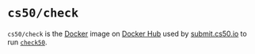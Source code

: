# `cs50/check`

`cs50/check` is the [Docker](../../docker) image on [Docker Hub](https://hub.docker.com/r/cs50/check) used by [submit.cs50.io](https://submit.cs50.io/) to run [`check50`](https://cs50.readthedocs.io/projects/check50/).
